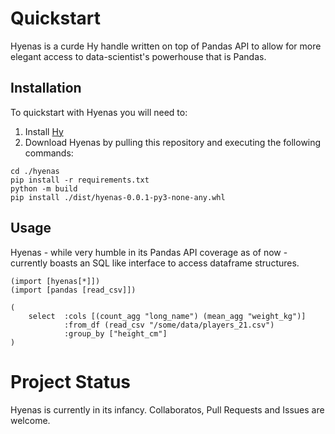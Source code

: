 # Quickstart

Hyenas is a curde Hy handle written on top of Pandas API to allow for more elegant access to data-scientist's powerhouse that is Pandas.

## Installation

To quickstart with Hyenas you will need to:

1. Install [Hy](https://docs.hylang.org/en/alpha/)
2. Download Hyenas by pulling this repository and executing the following commands:
```
cd ./hyenas
pip install -r requirements.txt
python -m build
pip install ./dist/hyenas-0.0.1-py3-none-any.whl
```
## Usage

Hyenas - while very humble in its Pandas API coverage as of now - currently boasts an SQL like interface to access dataframe structures.
```
(import [hyenas[*]])
(import [pandas [read_csv]])

(
    select  :cols [(count_agg "long_name") (mean_agg "weight_kg")] 
            :from_df (read_csv "/some/data/players_21.csv") 
            :group_by ["height_cm"]
)
```

# Project Status
Hyenas is currently in its infancy. Collaboratos, Pull Requests and Issues are welcome.
